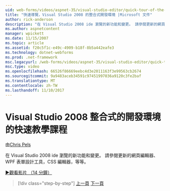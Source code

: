 ```yaml
---
uid: web-forms/videos/aspnet-35/visual-studio-editor/quick-tour-of-the-visual-studio-2008-integrated-development-environment
title: "快速導覽，Visual Studio 2008 的整合式開發環境 |Microsoft 文件"
author: rick-anderson
description: "在 Visual Studio 2008 ide 瀏覽的新功能和變更。 請參閱更新的網頁編輯器、 WPF 表單設計工具，CSS 編輯器，等等。"
ms.author: aspnetcontent
manager: wpickett
ms.date: 11/15/2007
ms.topic: article
ms.assetid: f20c5f1c-e49c-4909-b18f-8b5a442eafe3
ms.technology: dotnet-webforms
ms.prod: .net-framework
msc.legacyurl: /web-forms/videos/aspnet-35/visual-studio-editor/quick-tour-of-the-visual-studio-2008-integrated-development-environment
msc.type: video
ms.openlocfilehash: 66526f86669eebc4d3e2011163f3e99563cb2674
ms.sourcegitcommit: 9a9483aceb34591c97451997036a9120c3fe2baf
ms.translationtype: MT
ms.contentlocale: zh-TW
ms.lasthandoff: 11/10/2017
---
```

<a name="quick-tour-of-the-visual-studio-2008-integrated-development-environment"></a>Visual Studio 2008 整合式的開發環境的快速教學課程
====================
由[Chris Pels](https://twitter.com/chrispels)

在 Visual Studio 2008 ide 瀏覽的新功能和變更。 請參閱更新的網頁編輯器、 WPF 表單設計工具，CSS 編輯器，等等。

[&#9654;觀看影片 （14 分鐘）](https://channel9.msdn.com/Blogs/ASP-NET-Site-Videos/quick-tour-of-the-visual-studio-2008-integrated-development-environment)

>[!div class="step-by-step"]
[上一頁](intellisense-for-jscript-and-aspnet-ajax.md)
[下一頁](creating-and-modifying-a-css-file.md)
